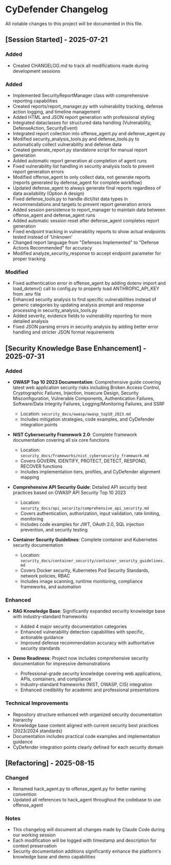# CyDefender Changelog

All notable changes to this project will be documented in this file.

## [Session Started] - 2025-07-21

### Added
- Created CHANGELOG.md to track all modifications made during development sessions

### Added
- Implemented SecurityReportManager class with comprehensive reporting capabilities
- Created reports/report_manager.py with vulnerability tracking, defense action logging, and timeline management
- Added HTML and JSON report generation with professional styling
- Integrated dataclasses for structured data handling (Vulnerability, DefenseAction, SecurityEvent)
- Integrated report collection into offense_agent.py and defense_agent.py
- Modified security_analysis_tools.py and defense_tools.py to automatically collect vulnerability and defense data
- Created generate_report.py standalone script for manual report generation
- Added automatic report generation at completion of agent runs
- Fixed vulnerability list handling in security analysis tools to prevent report generation errors
- Modified offense_agent to only collect data, not generate reports (reports generated by defense_agent for complete workflow)
- Updated defense_agent to always generate final reports regardless of data availability (Option A design)
- Fixed defense_tools.py to handle dict/list data types in recommendations and targets to prevent report generation errors
- Added session persistence to report_manager to maintain data between offense_agent and defense_agent runs
- Added automatic session reset after defense_agent completes report generation
- Fixed endpoint tracking in vulnerability reports to show actual endpoints tested instead of 'Unknown'
- Changed report language from "Defenses Implemented" to "Defense Actions Recommended" for accuracy
- Modified analyze_security_response to accept endpoint parameter for proper tracking

### Modified
- Fixed authentication error in offense_agent by adding dotenv import and load_dotenv() call to config.py to properly load ANTHROPIC_API_KEY from .env file
- Enhanced security analysis to find specific vulnerabilities instead of generic categories by updating analysis prompt and response processing in security_analysis_tools.py
- Added severity, evidence fields to vulnerability reporting for more detailed analysis
- Fixed JSON parsing errors in security analysis by adding better error handling and stricter JSON format requirements

## [Security Knowledge Base Enhancement] - 2025-07-31

### Added
- **OWASP Top 10 2023 Documentation**: Comprehensive guide covering latest web application security risks including Broken Access Control, Cryptographic Failures, Injection, Insecure Design, Security Misconfiguration, Vulnerable Components, Authentication Failures, Software/Data Integrity Failures, Logging/Monitoring Failures, and SSRF
  - Location: `security_docs/owasp/owasp_top10_2023.md`
  - Includes mitigation strategies, code examples, and CyDefender integration points
  
- **NIST Cybersecurity Framework 2.0**: Complete framework documentation covering all six core functions
  - Location: `security_docs/frameworks/nist_cybersecurity_framework.md`
  - Covers GOVERN, IDENTIFY, PROTECT, DETECT, RESPOND, RECOVER functions
  - Includes implementation tiers, profiles, and CyDefender alignment mapping
  
- **Comprehensive API Security Guide**: Detailed API security best practices based on OWASP API Security Top 10 2023
  - Location: `security_docs/api_security/comprehensive_api_security.md`
  - Covers authentication, authorization, input validation, rate limiting, monitoring
  - Includes code examples for JWT, OAuth 2.0, SQL injection prevention, and security testing
  
- **Container Security Guidelines**: Complete container and Kubernetes security documentation
  - Location: `security_docs/container_security/container_security_guidelines.md`
  - Covers Docker security, Kubernetes Pod Security Standards, network policies, RBAC
  - Includes image scanning, runtime monitoring, compliance frameworks, and automation

### Enhanced
- **RAG Knowledge Base**: Significantly expanded security knowledge base with industry-standard frameworks
  - Added 4 major security documentation categories
  - Enhanced vulnerability detection capabilities with specific, actionable guidance
  - Improved defense recommendation accuracy with authoritative security standards
  
- **Demo Readiness**: Project now includes comprehensive security documentation for impressive demonstrations
  - Professional-grade security knowledge covering web applications, APIs, containers, and compliance
  - Industry-standard frameworks (NIST, OWASP, CIS) integration
  - Enhanced credibility for academic and professional presentations

### Technical Improvements
- Repository structure enhanced with organized security documentation hierarchy
- Knowledge base content aligned with current security best practices (2023/2024 standards)
- Documentation includes practical code examples and implementation guidance
- CyDefender integration points clearly defined for each security domain

## [Refactoring] - 2025-08-15

### Changed
- Renamed hack_agent.py to offense_agent.py for better naming convention
- Updated all references to hack_agent throughout the codebase to use offense_agent

### Notes
- This changelog will document all changes made by Claude Code during our working session
- Each modification will be logged with timestamp and description for context preservation
- Security documentation additions significantly enhance the platform's knowledge base and demo capabilities